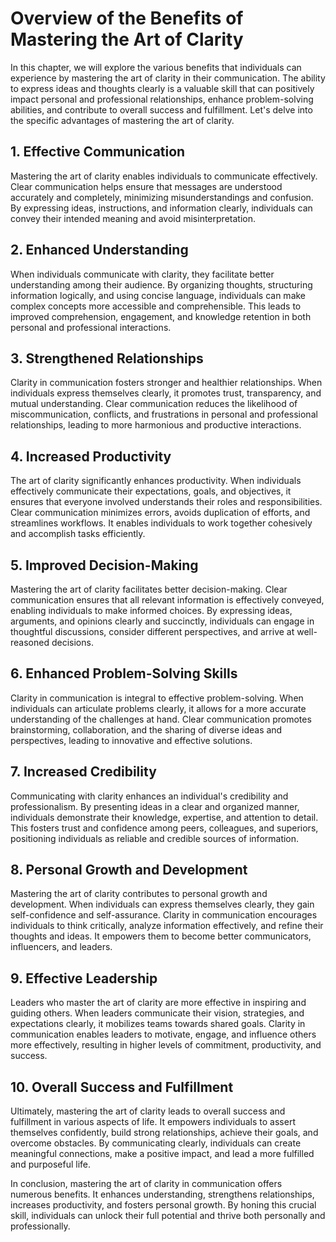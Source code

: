 Overview of the Benefits of Mastering the Art of Clarity
=================================================================

In this chapter, we will explore the various benefits that individuals can experience by mastering the art of clarity in their communication. The ability to express ideas and thoughts clearly is a valuable skill that can positively impact personal and professional relationships, enhance problem-solving abilities, and contribute to overall success and fulfillment. Let's delve into the specific advantages of mastering the art of clarity.

**1. Effective Communication**
------------------------------

Mastering the art of clarity enables individuals to communicate effectively. Clear communication helps ensure that messages are understood accurately and completely, minimizing misunderstandings and confusion. By expressing ideas, instructions, and information clearly, individuals can convey their intended meaning and avoid misinterpretation.

**2. Enhanced Understanding**
-----------------------------

When individuals communicate with clarity, they facilitate better understanding among their audience. By organizing thoughts, structuring information logically, and using concise language, individuals can make complex concepts more accessible and comprehensible. This leads to improved comprehension, engagement, and knowledge retention in both personal and professional interactions.

**3. Strengthened Relationships**
---------------------------------

Clarity in communication fosters stronger and healthier relationships. When individuals express themselves clearly, it promotes trust, transparency, and mutual understanding. Clear communication reduces the likelihood of miscommunication, conflicts, and frustrations in personal and professional relationships, leading to more harmonious and productive interactions.

**4. Increased Productivity**
-----------------------------

The art of clarity significantly enhances productivity. When individuals effectively communicate their expectations, goals, and objectives, it ensures that everyone involved understands their roles and responsibilities. Clear communication minimizes errors, avoids duplication of efforts, and streamlines workflows. It enables individuals to work together cohesively and accomplish tasks efficiently.

**5. Improved Decision-Making**
-------------------------------

Mastering the art of clarity facilitates better decision-making. Clear communication ensures that all relevant information is effectively conveyed, enabling individuals to make informed choices. By expressing ideas, arguments, and opinions clearly and succinctly, individuals can engage in thoughtful discussions, consider different perspectives, and arrive at well-reasoned decisions.

**6. Enhanced Problem-Solving Skills**
--------------------------------------

Clarity in communication is integral to effective problem-solving. When individuals can articulate problems clearly, it allows for a more accurate understanding of the challenges at hand. Clear communication promotes brainstorming, collaboration, and the sharing of diverse ideas and perspectives, leading to innovative and effective solutions.

**7. Increased Credibility**
----------------------------

Communicating with clarity enhances an individual's credibility and professionalism. By presenting ideas in a clear and organized manner, individuals demonstrate their knowledge, expertise, and attention to detail. This fosters trust and confidence among peers, colleagues, and superiors, positioning individuals as reliable and credible sources of information.

**8. Personal Growth and Development**
--------------------------------------

Mastering the art of clarity contributes to personal growth and development. When individuals can express themselves clearly, they gain self-confidence and self-assurance. Clarity in communication encourages individuals to think critically, analyze information effectively, and refine their thoughts and ideas. It empowers them to become better communicators, influencers, and leaders.

**9. Effective Leadership**
---------------------------

Leaders who master the art of clarity are more effective in inspiring and guiding others. When leaders communicate their vision, strategies, and expectations clearly, it mobilizes teams towards shared goals. Clarity in communication enables leaders to motivate, engage, and influence others more effectively, resulting in higher levels of commitment, productivity, and success.

**10. Overall Success and Fulfillment**
---------------------------------------

Ultimately, mastering the art of clarity leads to overall success and fulfillment in various aspects of life. It empowers individuals to assert themselves confidently, build strong relationships, achieve their goals, and overcome obstacles. By communicating clearly, individuals can create meaningful connections, make a positive impact, and lead a more fulfilled and purposeful life.

In conclusion, mastering the art of clarity in communication offers numerous benefits. It enhances understanding, strengthens relationships, increases productivity, and fosters personal growth. By honing this crucial skill, individuals can unlock their full potential and thrive both personally and professionally.
